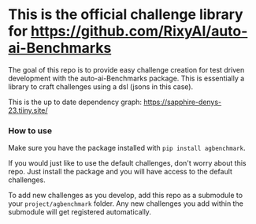 # This is the official challenge library for https://github.com/RixyAI/auto-ai-Benchmarks

The goal of this repo is to provide easy challenge creation for test driven development with the auto-ai-Benchmarks package. This is essentially a library to craft challenges using a dsl (jsons in this case).

This is the up to date dependency graph: https://sapphire-denys-23.tiiny.site/

### How to use

Make sure you have the package installed with `pip install agbenchmark`.

If you would just like to use the default challenges, don't worry about this repo. Just install the package and you will have access to the default challenges.

To add new challenges as you develop, add this repo as a submodule to your `project/agbenchmark` folder. Any new challenges you add within the submodule will get registered automatically.
